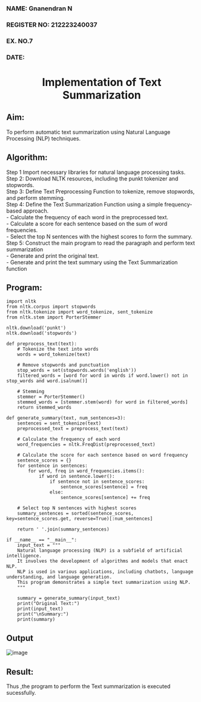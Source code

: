 <H3>NAME: Gnanendran N</H3>
<H3>REGISTER NO: 212223240037</H3>
<H3>EX. NO.7</H3>
<H3>DATE:</H3>
<H1 ALIGN =CENTER>Implementation of Text  Summarization</H1>

## Aim: 
To perform automatic text summarization using Natural Language Processing (NLP) techniques.
 
## Algorithm:
Step 1 Import necessary libraries for natural language processing tasks.<BR>
Step 2: Download NLTK resources, including the punkt tokenizer and stopwords.<BR>
Step 3: Define Text Preprocessing Function to tokenize, remove stopwords, and perform stemming.<BR>
Step 4: Define the Text Summarization Function using a simple frequency-based approach.<br>
    - Calculate the frequency of each word in the preprocessed text.<br>
    - Calculate a score for each sentence based on the sum of word frequencies.<br>
    - Select the top N sentences with the highest scores to form the summary.<br>
Step 5: Construct the main program to read the paragraph  and perform text summarization<br>
      - Generate and print the original text.<br>
      - Generate and print the text summary using the  Text Summarization function<br>
      
## Program:
```
import nltk
from nltk.corpus import stopwords
from nltk.tokenize import word_tokenize, sent_tokenize
from nltk.stem import PorterStemmer

nltk.download('punkt')
nltk.download('stopwords')

def preprocess_text(text):
    # Tokenize the text into words
    words = word_tokenize(text)
    
    # Remove stopwords and punctuation
    stop_words = set(stopwords.words('english'))
    filtered_words = [word for word in words if word.lower() not in stop_words and word.isalnum()]
    
    # Stemming
    stemmer = PorterStemmer()
    stemmed_words = [stemmer.stem(word) for word in filtered_words]
    return stemmed_words

def generate_summary(text, num_sentences=3):
    sentences = sent_tokenize(text)
    preprocessed_text = preprocess_text(text)
    
    # Calculate the frequency of each word
    word_frequencies = nltk.FreqDist(preprocessed_text)
    
    # Calculate the score for each sentence based on word frequency
    sentence_scores = {}
    for sentence in sentences:
        for word, freq in word_frequencies.items():
            if word in sentence.lower():
                if sentence not in sentence_scores:
                    sentence_scores[sentence] = freq
                else:
                    sentence_scores[sentence] += freq
                    
    # Select top N sentences with highest scores
    summary_sentences = sorted(sentence_scores, key=sentence_scores.get, reverse=True)[:num_sentences]
    
    return ' '.join(summary_sentences)

if __name__ == "__main__":
    input_text = """
    Natural language processing (NLP) is a subfield of artificial intelligence.
    It involves the development of algorithms and models that enact NLP.
    NLP is used in various applications, including chatbots, language understanding, and language generation.
    This program demonstrates a simple text summarization using NLP.
    """
    
    summary = generate_summary(input_text)
    print("Original Text:")
    print(input_text)
    print("\nSummary:")
    print(summary)
```
## Output
![image](https://github.com/user-attachments/assets/4e954be2-04dd-4b2f-ba7c-eae89015a7ae)

## Result:
Thus ,the program to perform the Text summarization is executed sucessfully.


